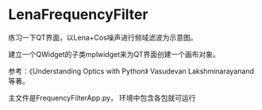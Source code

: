 # LenaFrequencyFilter
练习一下QT界面，以Lena+Cos噪声进行频域滤波为示意图。

建立一个QWidget的子类mplwidget来为QT界面创建一个画布对象。

参考：《Understanding Optics with Python》 Vasudevan Lakshminarayanand等著。

主文件是FrequencyFilterApp.py， 环境中包含各包就可运行
